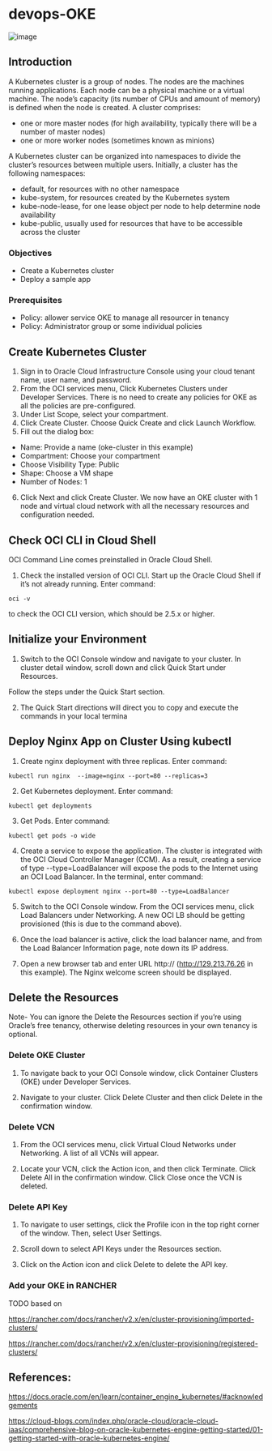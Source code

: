 # devops-OKE

![image](https://user-images.githubusercontent.com/22028539/132143462-71e3d8b6-b3e3-4746-b618-45fa4a9f8530.png)

## Introduction

A Kubernetes cluster is a group of nodes. The nodes are the machines running applications. Each node can be a physical machine or a virtual machine. The node’s capacity (its number of CPUs and amount of memory) is defined when the node is created. A cluster comprises:

- one or more master nodes (for high availability, typically there will be a number of master nodes)
- one or more worker nodes (sometimes known as minions)

A Kubernetes cluster can be organized into namespaces to divide the cluster’s resources between multiple users. Initially, a cluster has the following namespaces:

- default, for resources with no other namespace
- kube-system, for resources created by the Kubernetes system
- kube-node-lease, for one lease object per node to help determine node availability
- kube-public, usually used for resources that have to be accessible across the cluster

### Objectives

- Create a Kubernetes cluster
- Deploy a sample app

### Prerequisites

- Policy: allower service OKE to manage all resourcer in tenancy
- Policy: Administrator group or some individual policies

## Create Kubernetes Cluster

1. Sign in to Oracle Cloud Infrastructure Console using your cloud tenant name, user name, and password.
2. From the OCI services menu, Click Kubernetes Clusters under Developer Services. There is no need to create any policies for OKE as all the policies are pre-configured.
3. Under List Scope, select your compartment.
4. Click Create Cluster. Choose Quick Create and click Launch Workflow.
5. Fill out the dialog box:
- Name: Provide a name (oke-cluster in this example)
- Compartment: Choose your compartment
- Choose Visibility Type: Public
- Shape: Choose a VM shape
- Number of Nodes: 1
6. Click Next and click Create Cluster.
We now have an OKE cluster with 1 node and virtual cloud network with all the necessary resources and configuration needed.

## Check OCI CLI in Cloud Shell
OCI Command Line comes preinstalled in Oracle Cloud Shell.
1. Check the installed version of OCI CLI.
Start up the Oracle Cloud Shell if it’s not already running. Enter command:
````
oci -v
````

to check the OCI CLI version, which should be 2.5.x or higher.

## Initialize your Environment
1. Switch to the OCI Console window and navigate to your cluster. In cluster detail window, scroll down and click Quick Start under Resources.

Follow the steps under the Quick Start section.

2. The Quick Start directions will direct you to copy and execute the commands in your local termina

## Deploy Nginx App on Cluster Using kubectl
1. Create nginx deployment with three replicas. Enter command:
````
kubectl run nginx  --image=nginx --port=80 --replicas=3
````

2. Get Kubernetes deployment. Enter command:
````
kubectl get deployments
````

3. Get Pods. Enter command:
````
kubectl get pods -o wide
````

4. Create a service to expose the application. The cluster is integrated with the OCI Cloud Controller Manager (CCM). As a result, creating a service of type --type=LoadBalancer will expose the pods to the Internet using an OCI Load Balancer. In the terminal, enter command:
````
kubectl expose deployment nginx --port=80 --type=LoadBalancer
````

5. Switch to the OCI Console window. From the OCI services menu, click Load Balancers under Networking. A new OCI LB should be getting provisioned (this is due to the command above).

6. Once the load balancer is active, click the load balancer name, and from the Load Balancer Information page, note down its IP address.

7. Open a new browser tab and enter URL http://<Load-Balancer-Public-IP> (http://129.213.76.26 in this example). The Nginx welcome screen should be displayed.

## Delete the Resources

Note- You can ignore the Delete the Resources section if you’re using Oracle’s free tenancy, otherwise deleting resources in your own tenancy is optional.

### Delete OKE Cluster

1. To navigate back to your OCI Console window, click Container Clusters (OKE) under Developer Services.

2. Navigate to your cluster. Click Delete Cluster and then click Delete in the confirmation window.

### Delete VCN

1. From the OCI services menu, click Virtual Cloud Networks under Networking. A list of all VCNs will appear.

2. Locate your VCN, click the Action icon, and then click Terminate. Click Delete All in the confirmation window. Click Close once the VCN is deleted.

### Delete API Key

1. To navigate to user settings, click the Profile icon in the top right corner of the window. Then, select User Settings.

2. Scroll down to select API Keys under the Resources section.

3. Click on the Action icon and click Delete to delete the API key.

### Add your OKE in RANCHER

TODO based on 

https://rancher.com/docs/rancher/v2.x/en/cluster-provisioning/imported-clusters/

https://rancher.com/docs/rancher/v2.x/en/cluster-provisioning/registered-clusters/

## References:

https://docs.oracle.com/en/learn/container_engine_kubernetes/#acknowledgements

https://cloud-blogs.com/index.php/oracle-cloud/oracle-cloud-iaas/comprehensive-blog-on-oracle-kubernetes-engine-getting-started/01-getting-started-with-oracle-kubernetes-engine/


